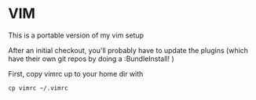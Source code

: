 VIM
===
This is a portable version of my vim setup

After an initial checkout, you'll probably have to update the plugins (which
have their own git repos by doing a :BundleInstall! )

First, copy vimrc up to your home dir with

    cp vimrc ~/.vimrc

